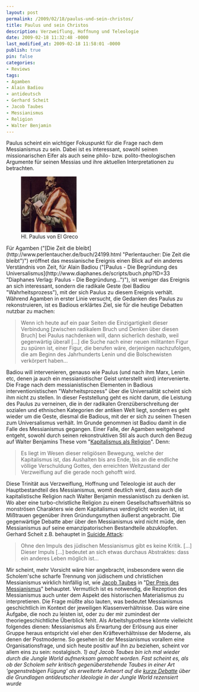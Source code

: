 ```yaml
---
layout: post
permalink: /2009/02/18/paulus-und-sein-christos/
title: Paulus und sein Christos
description: Verzweiflung, Hoffnung und Teleologie
date: 2009-02-18 11:32:48 -0000
last_modified_at: 2009-02-18 11:58:01 -0000
publish: true
pin: false
categories:
- Reviews
tags:
- Agamben
- Alain Badiou
- antideutsch
- Gerhard Scheit
- Jacob Taubes
- Messianismus
- Religion
- Walter Benjamin
---
```

Paulus scheint ein wichtiger Fokuspunkt für die Frage nach dem Messianismus zu sein. Dabei ist es interessant, sowohl seinen missionarischen Eifer als auch seine philo- bzw. polito-theologischen Argumente für seinen Messias und ihre aktuellen Interpretationen zu betrachten. 
<figure>
  <a href="/assets/wp-content/uploads/2009/02/el_greco_st_paul.jpg" target="_blank"><img src="/assets/wp-content/uploads/2009/02/el_greco_st_paul-150x150.jpg" alt="Hl. Paulus von El Greco"></a>
  <figcaption>Hl. Paulus von El Greco</figcaption>
</figure>
Für Agamben ("[Die Zeit die bleibt](http://www.perlentaucher.de/buch/24199.html "Perlentaucher: Die Zeit die bleibt")") eröffnet das messianische Ereignis einen Blick auf ein anderes Verständnis von Zeit, für Alain Badiou ("[Paulus - Die Begründung des Universalismus](http://www.diaphanes.de/scripts/buch.php?ID=33 "Diaphanes Verlag: Paulus - Die Begründung...")"), ist weniger das Ereignis an sich interessant, sondern die radikale Geste (bei Badiou "Wahrheitsprozess"), mit der sich Paulus zu diesem Ereignis verhält. Während Agamben in erster Linie versucht, die Gedanken des Paulus zu rekonstruieren, ist es Badious erklärtes Ziel, sie für die heutige Debatten nutzbar zu machen:

> Wenn ich heute auf ein paar Seiten die Einzigartigkeit dieser Verbindung [zwischen radikalem Bruch und Denken über diesen Bruch] bei Paulus nachdenken will, dann sicherlich deshalb, weil gegenwärtig überall [...] die Suche nach einer neuen militanten Figur zu spüren ist, einer Figur, die berufen wäre, derjenigen nachzufolgen, die am Beginn des Jahrhunderts Lenin und die Bolschewisten verkörpert haben...

Badiou will intervenieren, genauso wie Paulus (und nach ihm Marx, Lenin etc, denen ja auch ein messianistischer Geist unterstellt wird) intervenierte. Die Frage nach dem messianistischen Elementen in Badious interventionistischen "Wahrheitsprozess" über die Universalität scheint sich ihm nicht zu stellen. In dieser Feststellung geht es nicht darum, die Leistung des Paulus zu verneinen, die in der radikalen Grenzüberschreitung der sozialen und ethnischen Kategorien der antiken Welt liegt, sondern es geht wieder um die Geste, diesmal die Badious, mit der er sich zu seinen Thesen zum Universalismus verhält. Im Grunde genommen ist Badiou damit in die Falle des Messianismus gegangen. Einer Falle, der Agamben weitgehend entgeht, sowohl durch seinen rekonstruktiven Stil als auch durch den Bezug auf Walter Benjamins These vom "[Kapitalismus als Religion](http://www.volksbuehne-berlin.de/theorie/produktionstexte/schuld_und_suehne/walter_benjamin/ "Volksbühne Berlin: Kapitalismus als Reigion")". Denn:

> Es liegt im Wesen dieser religiösen Bewegung, welche der Kapitalismus ist, das Aushalten bis ans Ende, bis an die endliche völlige Verschuldung Gottes, den erreichten Weltzustand der Verzweiflung auf die gerade noch gehofft wird.

Diese Trinität aus Verzweiflung, Hoffnung und Teleologie ist auch der Hauptbestandteil des Messianismus, womit deutlich wird, dass auch die kapitalistische Religion nach Walter Benjamin messianistisch zu denken ist. Wo aber eine turbo-christliche Religion zu einem Gesellschaftsverhältnis so monströsen Charakters wie dem Kapitalismus verdinglicht worden ist, ist Mißtrauen gegenüber ihren Gründungsmythen äußerst angebracht. Die gegenwärtige Debatte aber über den Messianismus wird nicht müde, den Messianismus auf seine emanzipatorischen Bestandteile abzuklopfen. Gerhard Scheit z.B. behauptet in [Suicide Attack](http://www.isf-freiburg.org/verlag/buecher/scheit-suicide.html "ca ira: Gerhard Scheit - Suicide Attack"):

> Ohne den Impuls des jüdischen Messianismus gibt es keine Kritik. [...] Dieser Impuls [...] bedeutet an sich etwas durchaus Abstraktes: dass ein anderes Leben möglich ist...

Mir scheint, mehr Vorsicht wäre hier angebracht, insbesondere wenn die Scholem'sche scharfe Trennung von jüdischem und christlichen Messianismus wirklich hinfällig ist, wie [Jacob Taubes](http://de.wikipedia.org/wiki/Jacob_Taubes "Wikipedia: Jacob Taubes") in "[Der Preis des Messianismus](http://books.google.de/books?id=udsgC1gIeRYC "Google Books: Der Preis des Messianismus")" behauptet. Vermutlich ist es notwendig, die Rezeption des Messianismus auch unter dem Aspekt des historischen Materialismus zu interpretieren. Die Frage müßte also lauten, was bedeutet Messianismus geschichtlich im Kontext der jeweiligen Klassenverhältnisse. Das wäre eine Aufgabe, die noch zu leisten ist, oder zu der mir zumindest der theoriegeschichtliche Überblick fehlt. Als Arbeitshypothese könnte vielleicht folgendes dienen: Messianismus als Erwartung der Erlösung aus einer Gruppe heraus entspricht viel eher den Kräfteverhältnisse der Moderne, als denen der Postmoderne. So gesehen ist der Messianismus vorallem eine Organisationsfrage, und sich heute positiv auf ihn zu beziehen, scheint vor allem eins zu sein: nostalgisch. _1) auf Jacob Taubes bin ich mal wieder durch die Jungle World aufmerksam gemacht worden. Fast scheint es, als ob der Scholem sehr kritisch gegenüberstehende Taubes in einer Art 'gegenstrebigen Fügung' als erweiterte Antwort auf die [kurze Debatte](https://minimeta.de/tag/antideutsch/ "artikel zum thema antideutsch auf diesem blog") über die Grundlagen antideutscher Ideologie in der Jungle World rezensiert wurde_
